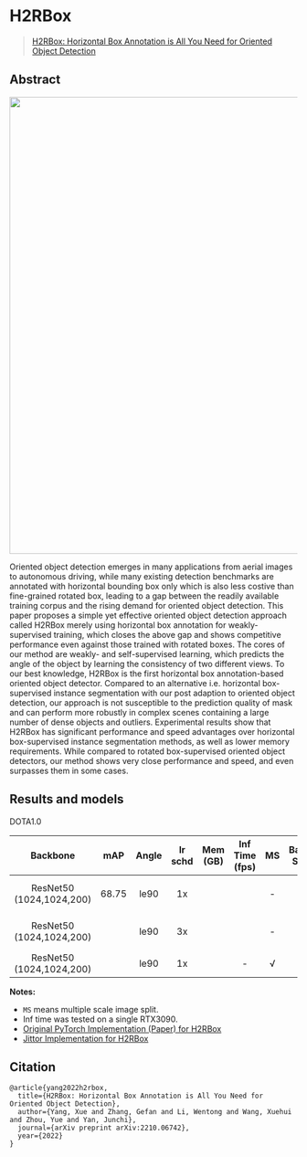 # H2RBox

> [H2RBox: Horizontal Box Annotation is All You Need for Oriented Object Detection](https://arxiv.org/abs/2210.06742)

<!-- [ALGORITHM] -->

## Abstract

<div align=center>
<img src="https://github.com/yangxue0827/h2rbox-mmrotate/blob/main/configs/h2rbox/pipeline.png" width="800"/>
</div>

Oriented object detection emerges in many applications from aerial images to autonomous driving, while many existing detection benchmarks are annotated with horizontal bounding box only which is also less costive than fine-grained rotated box, leading to a gap between the readily available training corpus and the rising demand for oriented object detection.  This paper proposes a simple yet effective oriented object detection approach called H2RBox merely using horizontal box annotation for weakly-supervised training, which closes the above gap and shows competitive performance even against those trained with rotated boxes.  The cores of our method are weakly- and self-supervised learning, which predicts the angle of the object by learning the consistency of two different views. To our best knowledge, H2RBox is the first horizontal box annotation-based oriented object detector. Compared to an alternative i.e. horizontal box-supervised instance segmentation with our post adaption to oriented object detection, our approach is not susceptible to the prediction quality of mask and can perform more robustly in complex scenes containing a large number of dense objects and outliers. Experimental results show that H2RBox has significant performance and speed advantages over horizontal box-supervised instance segmentation methods, as well as lower memory requirements. While compared to rotated box-supervised oriented object detectors, our method shows very close performance and speed, and even surpasses them in some cases.

## Results and models

DOTA1.0

|         Backbone         |  mAP  | Angle | lr schd | Mem (GB) | Inf Time (fps) | MS  | Batch Size |                                   Configs                                   |         Download         |
| :----------------------: | :---: | :---: | :-----: | :------: | :------------: | :-: | :--------: | :-------------------------------------------------------------------------: | :----------------------: |
| ResNet50 (1024,1024,200) | 68.75 | le90  |   1x    |          |                |  -  |     2      | [h2rbox-le90_r50_fpn_adamw-1x_dota](./h2rbox-le90_r50_fpn_adamw-1x_dota.py) | [model](<>) \| [log](<>) |
| ResNet50 (1024,1024,200) |       | le90  |   3x    |          |                |  -  |     2      | [h2rbox-le90_r50_fpn_adamw-3x_dota](./h2rbox-le90_r50_fpn_adamw-3x_dota.py) | [model](<>) \| [log](<>) |
| ResNet50 (1024,1024,200) |       | le90  |   1x    |          |       -        |  √  |     2      |                                   [](./.)                                   | [model](<>) \| [log](<>) |

**Notes:**

- `MS` means multiple scale image split.
- Inf time was tested on a single RTX3090.
- [Original PyTorch Implementation (Paper) for H2RBox](https://github.com/yangxue0827/h2rbox-mmrotate)
- [Jittor Implementation for H2RBox](https://github.com/yangxue0827/h2rbox-jittor)

## Citation

```
@article{yang2022h2rbox,
  title={H2RBox: Horizontal Box Annotation is All You Need for Oriented Object Detection},
  author={Yang, Xue and Zhang, Gefan and Li, Wentong and Wang, Xuehui and Zhou, Yue and Yan, Junchi},
  journal={arXiv preprint arXiv:2210.06742},
  year={2022}
}

```
